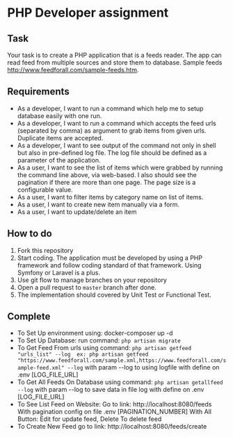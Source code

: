 # PHP Developer assignment

## Task

Your task is to create a PHP application that is a feeds reader. The app can read feed from multiple sources and store them to database. Sample feeds http://www.feedforall.com/sample-feeds.htm.

## Requirements
- As a developer, I want to run a command which help me to setup database easily with one run.
- As a developer, I want to run a command which accepts the feed urls (separated by comma) as argument to grab items from given urls. Duplicate items are accepted.
- As a developer, I want to see output of the command not only in shell but also in pre-defined log file. The log file should be defined as a parameter of the application.
- As a user, I want to see the list of items which were grabbed by running the command line above, via web-based. I also should see the pagination if there are more than one page. The page size is a configurable value.
- As a user, I want to filter items by category name on list of items.
- As a user, I want to create new item manually via a form.
- As a user, I want to update/delete an item

## How to do
1. Fork this repository
2. Start coding. The application must be developed by using a PHP framework and follow coding standard of that framework. Using Symfony or Laravel is a plus.
3. Use git flow to manage branches on your repository
4. Open a pull request to `master` branch after done.
5. The implementation should covered by Unit Test or Functional Test.

## Complete
- To Set Up environment using: docker-composer up -d
- To Set Up Database: run command:
        `
            php artisan migrate
        `
- To Get Feed From urls using command:
    `
        php artisan getfeed "urls_list" --log 
        ex: php artisan getfeed "https://www.feedforall.com/sample.xml,https://www.feedforall.com/sample-feed.xml" --log
    `
    with param --log to using logfile with define on .env [LOG_FILE_URL]
- To Get All Feeds On Database using command:
    `
        php artisan getallfeed --log
    `
    with param --log to save data in file log with define on .env [LOG_FILE_URL]
- To See List Feed on Website: 
    Go to link: http://localhost:8080/feeds
    With pagination config on file .env [PAGINATION_NUMBER]
    With All Button: Edit for update feed, Delete To delete feed
- To Create New Feed go to link:
    http://localhost:8080/feeds/create   
